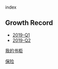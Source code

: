 index

## Growth Record

* [2019-Q1](./growth_record/2019/2019-q1.md)
* [2019-Q2](./growth_record/2019/2019-q2.md)

[我的书柜](bookcase.md)


[保险](./insurance/index.md)